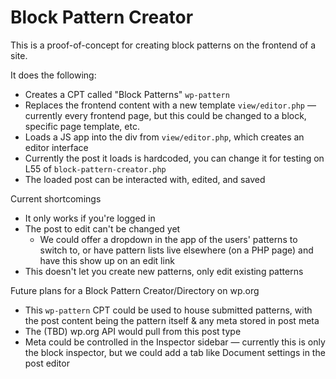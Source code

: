 Block Pattern Creator
=====================

This is a proof-of-concept for creating block patterns on the frontend of a site.

It does the following:
- Creates a CPT called "Block Patterns" `wp-pattern`
- Replaces the frontend content with a new template `view/editor.php` — currently every frontend page, but this could be changed to a block, specific page template, etc.
- Loads a JS app into the div from `view/editor.php`, which creates an editor interface
- Currently the post it loads is hardcoded, you can change it for testing on L55 of `block-pattern-creator.php`
- The loaded post can be interacted with, edited, and saved

Current shortcomings
- It only works if you're logged in
- The post to edit can't be changed yet
  - We could offer a dropdown in the app of the users' patterns to switch to, or have pattern lists live elsewhere (on a PHP page) and have this show up on an edit link
- This doesn't let you create new patterns, only edit existing patterns

Future plans for a Block Pattern Creator/Directory on wp.org
- This `wp-pattern` CPT could be used to house submitted patterns, with the post content being the pattern itself & any meta stored in post meta
- The (TBD) wp.org API would pull from this post type
- Meta could be controlled in the Inspector sidebar — currently this is only the block inspector, but we could add a tab like Document settings in the post editor
